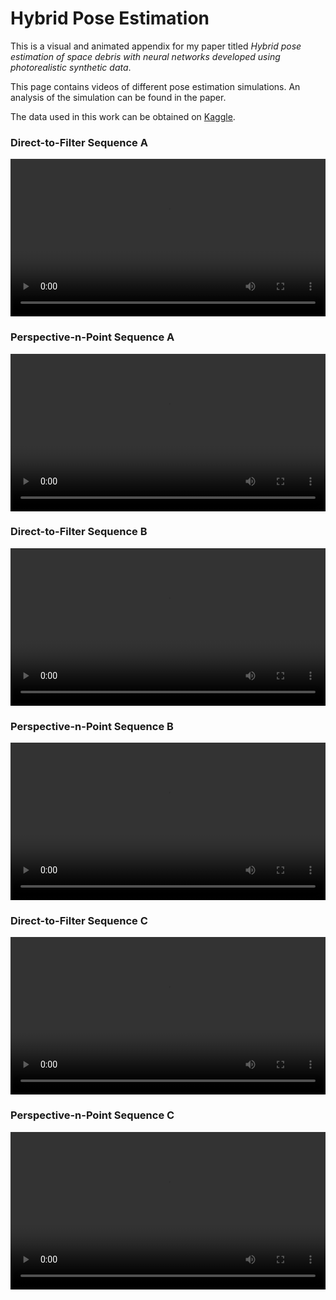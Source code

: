 # Hybrid Pose Estimation

This is a visual and animated appendix for my paper titled _Hybrid pose estimation of space debris with neural networks developed using photorealistic synthetic data_. 

This page contains videos of different pose estimation simulations. An analysis of the simulation can be found in the paper.

The data used in this work can be obtained on <a href="https://www.kaggle.com/datasets/eberhardtkorf/synthetic-cubesat" target="_blank">Kaggle</a></td>.

### Direct-to-Filter Sequence A

<p align="center">
  <video width="100%" height="auto" src="assets/dtf_seq_a.mp4" controls="controls">
</p>

### Perspective-n-Point Sequence A

<p align="center">
  <video width="100%" height="auto" src="assets/pnp_seq_a.mp4" controls="controls">
</p>

### Direct-to-Filter Sequence B

<p align="center">
  <video width="100%" height="auto" src="assets/dtf_seq_b.mp4" controls="controls">
</p>

### Perspective-n-Point Sequence B

<p align="center">
  <video width="100%" height="auto" src="assets/pnp_seq_b.mp4" controls="controls">
</p>

### Direct-to-Filter Sequence C

<p align="center">
  <video width="100%" height="auto" src="assets/dtf_seq_c.mp4" controls="controls">
</p>

### Perspective-n-Point Sequence C

<p align="center">
  <video width="100%" height="auto" src="assets/pnp_seq_c.mp4" controls="controls">
</p>